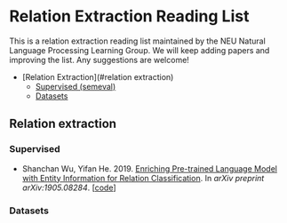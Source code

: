 # Relation Extraction Reading List
This is a relation extraction reading list maintained by the NEU Natural Language Processing  Learning Group. We will keep adding papers and improving the list. Any suggestions are welcome!


 * [Relation Extraction](#relation extraction)
    * [Supervised (semeval)](#supervised)
    * [Datasets](#dataset)

## Relation extraction

### Supervised
* Shanchan Wu, Yifan He. 2019. [Enriching Pre-trained Language Model with Entity Information for Relation Classification](https://arxiv.org/abs/1905.08284). In *arXiv preprint arXiv:1905.08284*. [[code](https://github.com/NEUNLP-RE/Erich_Relation_Classification)]

### Datasets

